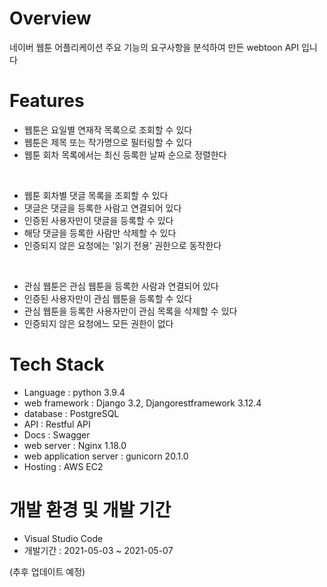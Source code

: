 # Overview
네이버 웹툰 어플리케이션 주요 기능의 요구사항을 분석하여 만든 webtoon API 입니다

# Features
- 웹툰은 요일별 연재작 목록으로 조회할 수 있다 
- 웹툰은 제목 또는 작가명으로 필터링할 수 있다
- 웹툰 회차 목록에서는 최신 등록한 날짜 순으로 정렬한다
<br/>

- 웹툰 회차별 댓글 목록을 조회할 수 있다
- 댓글은 댓글을 등록한 사람고 연결되어 있다
- 인증된 사용자만이 댓글을 등록할 수 있다
- 해당 댓글을 등록한 사람만 삭제할 수 있다
- 인증되지 않은 요청에는 '읽기 전용' 권한으로 동작한다
<br/>

- 관심 웹툰은 관심 웹툰을 등록한 사람과 연결되어 있다
- 인증된 사용자만이 관심 웹툰을 등록할 수 있다
- 관심 웹툰을 등록한 사용자만이 관심 목록을 삭제할 수 있다
- 인증되지 않은 요청에느 모든 권한이 없다

# Tech Stack
- Language : python 3.9.4
- web framework : Django 3.2, Djangorestframework 3.12.4
- database : PostgreSQL 
- API : Restful API
- Docs : Swagger
- web server : Nginx 1.18.0
- web application server : gunicorn 20.1.0
- Hosting : AWS EC2

# 개발 환경 및 개발 기간
- Visual Studio Code 
- 개발기간 : 2021-05-03 ~ 2021-05-07

(추후 업데이트 예정)
